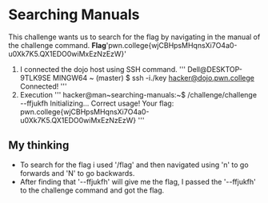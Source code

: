 # Searching Manuals
This challenge wants us to search for the flag by navigating in the manual of the challenge command.
**Flag**'pwn.college{wjCBHpsMHqnsXi7O4a0-u0Xk7K5.QX1EDO0wiMxEzNzEzW}'
1. I connected the dojo host using SSH command.
'''
Dell@DESKTOP-9TLK9SE MINGW64 ~ (master)
$ ssh -i./key hacker@dojo.pwn.college
Connected!
'''
2. Execution 
'''
hacker@man~searching-manuals:~$ /challenge/challenge --ffjukfh
Initializing...
Correct usage! Your flag: pwn.college{wjCBHpsMHqnsXi7O4a0-u0Xk7K5.QX1EDO0wiMxEzNzEzW}
'''

## My thinking
- To search for the flag i used '/flag' and then navigated using 'n' to go forwards and 'N' to go backwards.
- After finding that '--ffjukfh' will give me the flag, I passed the '--ffjukfh' to the challenge command and got the flag.
